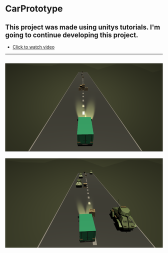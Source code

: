 
# CarPrototype
This project was made using unitys tutorials.
I'm going to continue developing this project.
----
* [Click to watch video](https://youtu.be/pkEA9nFDrGU)
----
![Game Photo](Images/CarPrototype.PNG)
----
![Game Photo](Images/CarPrototype2.PNG)